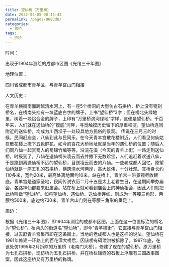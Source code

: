 ```yaml
---
title: 望仙桥（万里桥）
date: 2022-04-05 00:15:43
permalink: /pages/9683d8/
categories:
  - 古桥
tags:
  - 拱桥 
---
```

时间：

出现于1904年测绘的成都市区图《光绪三十年图》

地理位置：

四川省成都市青羊区，与青羊宫山门相接

人文历史：

在青羊横街南面跨越清水河上，有一座5个桥洞的大型仿古石拱桥，桥上没有镌刻桥名，在桥南头挂有一块蓝底白字的牌子，上书“望仙桥”3字；但在桥北头绿地里，树着一块铝合金的牌子，上印有“万里桥滨河绿地”字样，这便是望仙桥。千百年来，人们就在送仙桥的“摸底”河畔，寻觅触摸历史留下的厚重积淀，望仙桥连同附近的送仙桥，均成为川西坝子一处较具地方民俗的景观。 传说在三月三的时候，民间赶庙会，八仙到此与民同乐。在今天青羊宫散花楼附近，人们看见何仙姑在散花楼上撒下五色鲜花，如今的百花大桥地址就是当年的遇仙桥的位置；随后人们同八仙一起赏蜀人的蜀锦竹编等等，沿浣花溪（今天的青羊上街）一路走到送仙桥，时辰到了，八仙在送仙桥头凌云而去并撒下无数珍宝，人们追赶着欢送八仙，于是跑到离送仙桥不远的望仙桥，目送凌云而去的八仙。一些老成都人回忆，原望仙桥就是一座五孔的石拱桥，横跨清水河两岸，高大雄伟，十分壮观。其桥身长约110多米，宽约20米，最高处离地面约10米。站在桥上，青羊宫一带景观尽收眼底。青羊宫是道家圣地，民间传说农历二月十五是太上老君生日，在这期间举办庙会，各路神仙都要来赶庙会。站在桥上就可看到庙会上的神仙相会，因此人们就把此桥叫做“望仙桥”。如将望仙桥、遇仙桥、送仙桥连线，则成为一等腰三角形，两腰约500米，底边约730米。青羊宫山门则在等腰三角形的垂足上。

周边：

根据《光绪三十年图》，即1904年测绘的成都市区图，上面在这一位置标注的桥名为“望仙桥”。桥两头的街道名“望仙场”，即今“青羊横街”，它直接与青羊宫山门相接，过去赶青羊宫集市即在这条街上。当地的老成都人也是这样的说法。望仙桥在1961年修建一环路上的百花潭大桥后，因该桥有碍泄洪被拆除了。1997年底，在该处仿1995年2月拆除的万里桥（老南门大桥），修建了现在的望仙桥。原万里桥为七孔石拱桥，现仿桥为五孔石拱桥，并在桥栏镶嵌的石板上浮雕有三国故事图案。因此这座桥又有万里桥的称谓。
